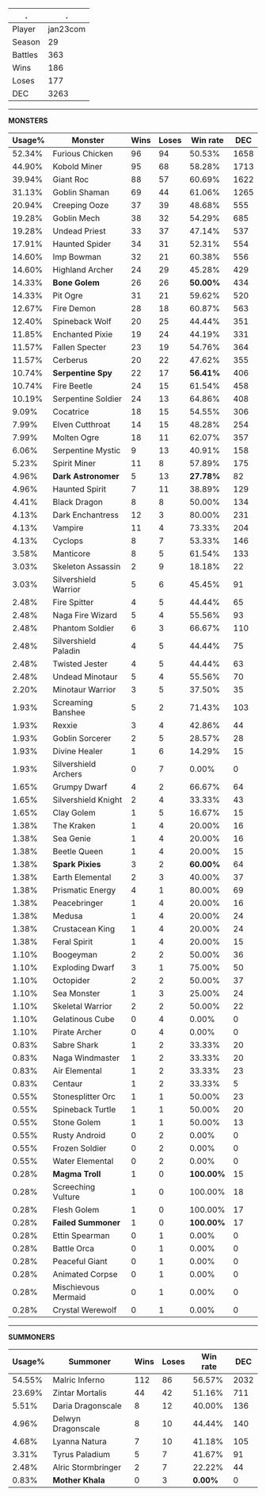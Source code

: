 .|.
|-|-
Player|jan23com
Season|29
Battles|363
Wins|186
Loses|177
DEC|3263

---
**MONSTERS**

Usage%|Monster|Wins|Loses|Win rate|DEC|
-|-|-|-|-|-|
52.34%|Furious Chicken|96|94|50.53%|1658|
44.90%|Kobold Miner|95|68|58.28%|1713|
39.94%|Giant Roc|88|57|60.69%|1622|
31.13%|Goblin Shaman|69|44|61.06%|1265|
20.94%|Creeping Ooze|37|39|48.68%|555|
19.28%|Goblin Mech|38|32|54.29%|685|
19.28%|Undead Priest|33|37|47.14%|537|
17.91%|Haunted Spider|34|31|52.31%|554|
14.60%|Imp Bowman|32|21|60.38%|556|
14.60%|Highland Archer|24|29|45.28%|429|
14.33%|**Bone Golem**|26|26|**50.00%**|434|
14.33%|Pit Ogre|31|21|59.62%|520|
12.67%|Fire Demon|28|18|60.87%|563|
12.40%|Spineback Wolf|20|25|44.44%|351|
11.85%|Enchanted Pixie|19|24|44.19%|331|
11.57%|Fallen Specter|23|19|54.76%|364|
11.57%|Cerberus|20|22|47.62%|355|
10.74%|**Serpentine Spy**|22|17|**56.41%**|406|
10.74%|Fire Beetle|24|15|61.54%|458|
10.19%|Serpentine Soldier|24|13|64.86%|408|
9.09%|Cocatrice|18|15|54.55%|306|
7.99%|Elven Cutthroat|14|15|48.28%|254|
7.99%|Molten Ogre|18|11|62.07%|357|
6.06%|Serpentine Mystic|9|13|40.91%|158|
5.23%|Spirit Miner|11|8|57.89%|175|
4.96%|**Dark Astronomer**|5|13|**27.78%**|82|
4.96%|Haunted Spirit|7|11|38.89%|129|
4.41%|Black Dragon|8|8|50.00%|134|
4.13%|Dark Enchantress|12|3|80.00%|231|
4.13%|Vampire|11|4|73.33%|204|
4.13%|Cyclops|8|7|53.33%|146|
3.58%|Manticore|8|5|61.54%|133|
3.03%|Skeleton Assassin|2|9|18.18%|22|
3.03%|Silvershield Warrior|5|6|45.45%|91|
2.48%|Fire Spitter|4|5|44.44%|65|
2.48%|Naga Fire Wizard|5|4|55.56%|93|
2.48%|Phantom Soldier|6|3|66.67%|110|
2.48%|Silvershield Paladin|4|5|44.44%|75|
2.48%|Twisted Jester|4|5|44.44%|63|
2.48%|Undead Minotaur|5|4|55.56%|70|
2.20%|Minotaur Warrior|3|5|37.50%|35|
1.93%|Screaming Banshee|5|2|71.43%|103|
1.93%|Rexxie|3|4|42.86%|44|
1.93%|Goblin Sorcerer|2|5|28.57%|28|
1.93%|Divine Healer|1|6|14.29%|15|
1.93%|Silvershield Archers|0|7|0.00%|0|
1.65%|Grumpy Dwarf|4|2|66.67%|64|
1.65%|Silvershield Knight|2|4|33.33%|43|
1.65%|Clay Golem|1|5|16.67%|15|
1.38%|The Kraken|1|4|20.00%|16|
1.38%|Sea Genie|1|4|20.00%|16|
1.38%|Beetle Queen|1|4|20.00%|15|
1.38%|**Spark Pixies**|3|2|**60.00%**|64|
1.38%|Earth Elemental|2|3|40.00%|37|
1.38%|Prismatic Energy|4|1|80.00%|69|
1.38%|Peacebringer|1|4|20.00%|16|
1.38%|Medusa|1|4|20.00%|24|
1.38%|Crustacean King|1|4|20.00%|24|
1.38%|Feral Spirit|1|4|20.00%|15|
1.10%|Boogeyman|2|2|50.00%|36|
1.10%|Exploding Dwarf|3|1|75.00%|50|
1.10%|Octopider|2|2|50.00%|37|
1.10%|Sea Monster|1|3|25.00%|24|
1.10%|Skeletal Warrior|2|2|50.00%|22|
1.10%|Gelatinous Cube|0|4|0.00%|0|
1.10%|Pirate Archer|0|4|0.00%|0|
0.83%|Sabre Shark|1|2|33.33%|20|
0.83%|Naga Windmaster|1|2|33.33%|20|
0.83%|Air Elemental|1|2|33.33%|23|
0.83%|Centaur|1|2|33.33%|5|
0.55%|Stonesplitter Orc|1|1|50.00%|23|
0.55%|Spineback Turtle|1|1|50.00%|20|
0.55%|Stone Golem|1|1|50.00%|13|
0.55%|Rusty Android|0|2|0.00%|0|
0.55%|Frozen Soldier|0|2|0.00%|0|
0.55%|Water Elemental|0|2|0.00%|0|
0.28%|**Magma Troll**|1|0|**100.00%**|15|
0.28%|Screeching Vulture|1|0|100.00%|18|
0.28%|Flesh Golem|1|0|100.00%|17|
0.28%|**Failed Summoner**|1|0|**100.00%**|17|
0.28%|Ettin Spearman|0|1|0.00%|0|
0.28%|Battle Orca|0|1|0.00%|0|
0.28%|Peaceful Giant|0|1|0.00%|0|
0.28%|Animated Corpse|0|1|0.00%|0|
0.28%|Mischievous Mermaid|0|1|0.00%|0|
0.28%|Crystal Werewolf|0|1|0.00%|0|

---
**SUMMONERS**

Usage%|Summoner|Wins|Loses|Win rate|DEC|
-|-|-|-|-|-|
54.55%|Malric Inferno|112|86|56.57%|2032|
23.69%|Zintar Mortalis|44|42|51.16%|711|
5.51%|Daria Dragonscale|8|12|40.00%|136|
4.96%|Delwyn Dragonscale|8|10|44.44%|140|
4.68%|Lyanna Natura|7|10|41.18%|105|
3.31%|Tyrus Paladium|5|7|41.67%|91|
2.48%|Alric Stormbringer|2|7|22.22%|44|
0.83%|**Mother Khala**|0|3|**0.00%**|0|
